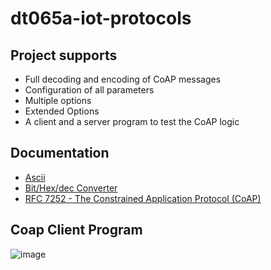 # dt065a-iot-protocols

## Project supports

- Full decoding and encoding of CoAP messages
- Configuration of all parameters
- Multiple options
- Extended Options
- A client and a server program to test the CoAP logic

## Documentation

- [Ascii](http://www.asciitable.com/)
- [Bit/Hex/dec Converter](https://www.mathsisfun.com/binary-decimal-hexadecimal-converter.html)
- [RFC 7252 - The Constrained Application Protocol (CoAP)](https://tools.ietf.org/html/rfc7252)



## Coap Client Program

![image](https://user-images.githubusercontent.com/43444902/102078768-c5dba280-3e0b-11eb-88c7-976a3c285d31.png)
